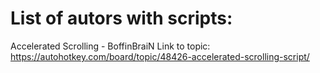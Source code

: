 # List of autors with scripts:
Accelerated Scrolling - BoffinBraiN  Link to topic: https://autohotkey.com/board/topic/48426-accelerated-scrolling-script/
